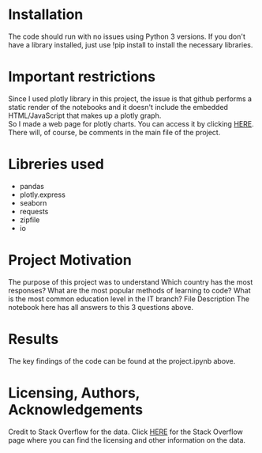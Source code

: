 # Installation
The code should run with no issues using Python 3 versions. If you don't have a library installed, just use !pip install to install the necessary libraries.

# Important restrictions
Since I used plotly library in this project, the issue is that github performs a static render of the notebooks and it doesn't include the embedded HTML/JavaScript that makes up a plotly graph.<br>
So I made a web page for plotly charts. You can access it by clicking <a href="https://dzmitrypihulski.github.io/Stack_Overflow_data_analysis/">HERE</a>.<br> There will, of course, be comments in the main file of the project.

# Libreries used
* pandas  
* plotly.express
* seaborn
* requests
* zipfile
* io

# Project Motivation
The purpose of this project was to understand
Which country has the most responses?
What are the most popular methods of learning to code?
What is the most common education level in the IT branch?
File Description
The notebook here has all answers to this 3 questions above.



# Results
The key findings of the code can be found at the project.ipynb above.

# Licensing, Authors, Acknowledgements
Credit to Stack Overflow for the data. Click <a href="https://insights.stackoverflow.com/survey">HERE</a> for the Stack Overflow page where you can find the licensing and other information on the data.
